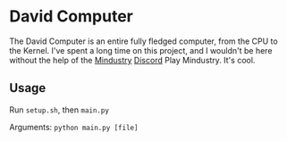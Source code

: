 # David Computer

The David Computer is an entire fully fledged computer, from the CPU to the Kernel.
I've spent a long time on this project, and I wouldn't be here without the help of the [Mindustry](https://github.com/Anuken/Mindustry) [Discord](https://discord.gg/BxUbmXf83x)
Play Mindustry. It's cool.

## Usage

Run `setup.sh`, then `main.py`

Arguments: `python main.py [file]`
